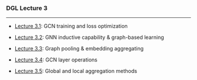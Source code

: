 ### DGL Lecture 3
***


* [Lecture 3.1](https://www.youtube.com/watch?v=SxEgHgguqkI&list=PLug43ldmRSo14Y_vt7S6vanPGh-JpHR7T&index=9): GCN training and loss optimization

* [Lecture 3.2](https://www.youtube.com/watch?v=b8GWuCyEt3Q&list=PLug43ldmRSo14Y_vt7S6vanPGh-JpHR7T&index=10): GNN inductive capability & graph-based learning

* [Lecture 3.3](https://www.youtube.com/watch?v=BYC_i-V7Fx8&list=PLug43ldmRSo14Y_vt7S6vanPGh-JpHR7T&index=11): Graph pooling & embedding aggregating

* [Lecture 3.4](https://www.youtube.com/watch?v=Kg3P4EaWMBk&list=PLug43ldmRSo14Y_vt7S6vanPGh-JpHR7T&index=12): GCN layer operations

* [Lecture 3.5](https://www.youtube.com/watch?v=zRmzVkidkqA&list=PLug43ldmRSo14Y_vt7S6vanPGh-JpHR7T&index=13): Global and local aggregation methods
